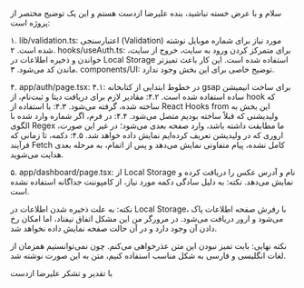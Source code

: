 سلام و با عرض خسته نباشید،
بنده علیرضا ازدست هستم و این یک توضیح مختصر از پروژه است:

۱. lib/validation.ts: اعتبارسنجی (Validation) مورد نیاز برای شماره موبایل نوشته شده است.
۲. hooks/useAuth.ts: برای متمرکز کردن ورود به سایت، خروج از سایت، خواندن و ذخیره اطلاعات در Local Storage استفاده شده است. این کار باعث تمیزتر ماندن کد می‌شود.
۳. components/UI: توضیح خاصی برای این بخش وجود ندارد.

۴. app/auth/page.tsx:
۴.۱: در خطوط ابتدایی از کتابخانه gsap برای ساخت انیمیشن ساده استفاده شده است.
۴.۲: مقادیر لازم برای دریافت دیتا و ثبت‌نام، از hook که ساخته شده، گرفته می‌شود.
۴.۳: با استفاده از React Hooks from این بخش به ولیدیشنی که قبلاً ساخته بودیم متصل می‌شود.
۴.۴: در فرم، اگر شماره وارد شده با الگوی Regex ما مطابقت داشته باشد، وارد صفحه بعدی می‌شود؛ در غیر این صورت، اروری که در ولیدیشن تعریف کرده‌ایم نمایش داده خواهد شد.
۴.۵: دکمه، تا زمانی که فرآیند Fetch کامل نشده، پیام متفاوتی نمایش می‌دهد و پس از اتمام، به مرحله بعدی هدایت می‌شوید.

۵. app/dashboard/page.tsx: از Local Storage نام و آدرس عکس را دریافت کرده و نمایش می‌دهد.
نکته: به دلیل سادگی دکمه مورد نیاز، از کامپوننت جداگانه استفاده نشده است.

نکته: به علت ذخیره شدن اطلاعات در Local Storage، با رفرش صفحه اطلاعات پاک می‌شود و ارور دریافت می‌شود. در مرورگر من این مشکل اتفاق نیفتاد، اما امکان رخ دادن آن وجود دارد و در آن حالت صفحه نمایش داده نخواهد شد.

نکته نهایی: بابت تمیز نبودن این متن عذرخواهی می‌کنم. چون نمی‌توانستیم همزمان از لغات انگلیسی و فارسی به شکل مناسب استفاده کنیم، متن به این صورت نوشته شد.

با تقدیر و تشکر
علیرضا ازدست